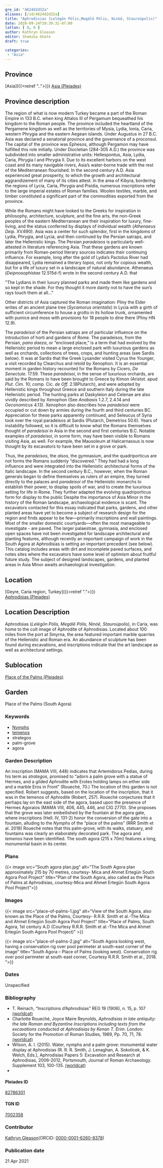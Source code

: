 ```yaml
---
gre_id: "4624d2d32a"
aliases: [/id/4624d2d32a]
title: "Aphrodisias (Lelégōn Pólis,Megálē Pólis, Ninóē, Stauroúpolis)"
date: 2020-09-24T10:39:31-07:00
latlon: [ 0, 0 ]
author: Kathryn Gleason
editor: Shamika Ghate
draft: true

categories:
 - "Asia"
---
```


## Province
[Asia]({{<relref "..">}})
[Asia (Pleiades)](https://pleiades.stoa.org/places/981509)

## Province description
The region of what is now modern Turkey became a part of the Roman Empire in 133 B.C. when king Attalos III of Pergamum bequeathed his kingdom to the Roman people.  The province included the heartland of the Pergamene kingdom as well as the territories of Mysia, Lydia, Ionia, Caria, western Phrygia and the eastern Aegean islands.  Under Augustus in 27 B.C. Asia was declared a senatorial province and the governance of a proconsul.  The capital of the province was Ephesos, although Pergamon may have fulfilled this role initially.  Under Diocletian (284-305 A.D.) the province was subdivided into smaller administrative units: Hellespontus, Asia, Lydia, Caria, Phrygia I and Phrygia II.  Due to its excellent harbors on the west coast and its many navigable rivers, Asia’s water-borne trade with the rest of the Mediterranean flourished.  In the second century A.D. Asia experienced great prosperity, to which the growth and architectural aggrandizement of many of its cities attest. In the area of Kibyra, bordering the regions of Lycia, Caria, Phrygia and Pisidia, numerous inscriptions refer to the large imperial estates of Roman families.  Woolen textiles, marble, and timber constituted a significant part of the commodities exported from the province.  

While the Romans might have looked to the Greeks for inspiration in philosophy, architecture, sculpture, and the fine arts, the non-Greek peoples of the eastern Mediterranean are their inspiration for luxury, fine-living, and the status conferred by displays of individual wealth (*Athenaeus Deip.* XV.690).   Asia was a center for such splendor, first in the kingdoms of Lydia, Phrygia, and Lycia, and then continued by the Persian satraps, and later the Hellenistic kings.  The Persian *paradeisos* is particularly well-attested in literature referencing Asia.  That these gardens are known primarily from Roman-period literary sources indicates their continuing influence. For example, long after the gold of Lydia’s Pactolus River had disappeared, Lydia remained a literary *topos*, not only for copious wealth, but for a life of luxury set in a landscape of natural abundance.  Athenaeus (*Deipnosophistae* 12.515d-f) wrote in the second century A.D. that

"The Lydians in their luxury planned parks and made them like gardens and so kept in the shade.  For they thought it more dainty not to have the sun’s rays touch them at all…"

Other districts of Asia captured the Roman imagination:  Pliny the Elder writes of an ancient plane tree (*Sycamorus orientalis*) in Lycia with a girth of sufficient circumference to house a grotto in its hollow trunk, ornamented with pumice and moss with provisions for 18 people to dine there (Pliny HN 12.9).

The *paradeisoi* of the Persian satraps are of particular influence on the introduction of horti and gardens of Rome.  The paradeisos, from the Persian, *paira daeza*, or “enclosed place,” is a term that had evolved by the Hellenistic period to mean a large enclosed park with luxurious gardens as well as orchards, collections of trees, crops, and hunting areas (see Sardis below). It was at Sardis that the Greek Lysander visited Cyrus the Younger, a visit recorded by Clearchus and retold by Xenophon.  It is an essential moment in garden history recounted for the Romans by Cicero, *De Senectute*. 17.59. These *paradeisoi*, in the sense of luxurious orchards, are said by the Romans to have been brought to Greece by Kimon (Aristot. apud *Plut. Cim.* 10; comp. Cic. *de Off.* 2.18Plutarch), and were adopted by Hellenistic kings throughout Greece and southern Italy during the late Hellenistic period.  The hunting parks at Daskyleion and Celenae are also vividly described by Xenophon (See *Anabasis* 1.2.7, 2.4.14 and *Oeconomicus* 4.13). Xenophon also describes how *paradeisoi* were occupied or cut down by armies during the fourth and third centuries BC. Appreciation for these parks apparently continued, and Seleucus of Syria took over the royal paradeisos at Sardis (Plutarch, Demetrios 50.6). Years of instability followed, so it is difficult to know what the Romans themselves thought of *paradeisoi* in Asia in the second and first centuries B.C.  Notable examples of *paradeisoi*, in some form, may have been visible to Romans visiting Asia, as well. For example, the Mausoleum at Halicarnassus is now thought by its excavators to have been set in a grove or park.   

Thus, the *paradeisos*, the *alsos*, the gymnasium, and the quadriporticus are not forms the Romans suddenly “discovered.”  They had had a long influence and were integrated into the Hellenistic architectural forms of the Italic landscape.  In the second century B.C., however, when the Roman generals began to define themselves as rulers of an empire, they turned directly to the palaces and *paradeisoi* of the Hellenistic monarchs to establish their power, to display spoils of war, and to create the luxurious setting for life in Rome.  They further adapted the evolving quadriporticus form for display to the public
Despite the importance of Asia Minor in the history of the Roman landscape, archaeological evidence is scant. The excavators contacted for this essay indicated that parks, gardens, and other planted areas have yet to become a subject of research design for the region and finds appear to be few—primarily inscriptions and wall paintings. Most of the smaller domestic courtyards—often the most manageable to investigate - are paved.   The larger palaestrae, gymnasia, and enclosed open spaces have not been investigated for landscape architectural and planting features, although recently an important campaign of work in the South Agora at Aphrodisias is setting an important precedent (see below).  This catalog includes areas with dirt and incomplete paved surfaces, and notes sites where the excavators have some level of optimism about fruitful future study. The subject of designed landscapes, gardens, and planted areas in Asia Minor awaits archaeological investigation.


## Location

[Geyre, Caria region, Turkey]({{<relref ".">}}) \
[Aphrodisias  (Pleiades)](https://pleiades.stoa.org/places/638753)

## Location Description
Aphrodisias (*Lelégōn Pólis, Megálē Pólis, Ninóē, Stauroúpolis*), in Caria, was home to the cult image of Aphrodite of Aphrodisias. Located about 100 miles from the port at Smyrna, the area featured important marble quarries of the Hellenistic and Roman era. An abundance of sculpture has been found during excavations, and inscriptions indicate that the art landscape as well as architectural settings.

<!-- LEAVE THIS BLANK FOR NOW -->

## Sublocation
[Place of the Palms (Pleiades)](https://pleiades.stoa.org/places/827863015)

<!--
[AREA WITHIN LOCATION, LIKE “PALATINE HILL”](GEOREFERENCE LINK)
A sublocation is any area larger than an individual garden, but located within a location. I would always try to include a link to a controlled vocabulary here if possible. This ID may well be different from the Garden ID, e.g., Pompeii versus a Garden in one of the houses which has its own Pleiades ID.
-->

<!--### Sublocation Description-->

<!-- DESCRIPTION -->

## Garden
Place of the Palms (South Agora)

### Keywords

- [Nymphs](http://vocab.getty.edu/page/aat/300379159)
- [temenos](http://vocab.getty.edu/page/aat/300000805)
- strategos
- palm-grove
- agora

### Garden Description
  An inscription (MAMA VIII, 448)  indicates that Artemidorus Pedias, during his term as *strategos*,  promised to “adorn a palm grove with a statue of Hermes, and a gilded Aphrodite with Erotes holding lamps on either side and a marble Eros in Front” (Roueché, 70.) The location of this garden is not specified.  Robert suggests, based on the location of the inscription, that it was in the temenos of Aphrodite (Robert, 257). Roueché conjectures that it perhaps lay on the east side of the agora, based upon the presence of Hermes Agoraios (MAMA VIII, 406, 445, 446, and CIG 2770).  She proposes that the grove was later embellished by the fountain at the agora gate, where inscriptions (Hell. IV, 131-2) honor the conversion of the gate into a fountain, alluding to the *Nymphs* of the “place of the palms” (RRR Smith et al. 2018) Roueché notes that this palm-grove, with its walks, statuary, and fountains was clearly an elaborately decorated park.  The agora and *temenos* have been identified.  The south agora (215 x 70m)  features a long, monumental basin in its center.  

<!--
### Maps

<!--
{{< image src="FILENAME" alt="ALT_TEXT" title="CAPTION" >}}
-->

### Plans
{{< image src="South agora plan.jpg" alt="The South Agora plan approximately 215 by 70 metres, courtesy- Mica and Ahmet Ertegün South Agora Pool Project" title="Plan of the South Agora, also called as the Place of Palms at Aphrodisias, courtesy-Mica and Ahmet Ertegün South Agora Pool Project">}}

<!--
{{< image src="FILENAME" alt="ALT_TEXT" title="CAPTION" >}}
-->

### Images

{{< image src="place-of-palms-1.jpg" alt="View of the South Agora, also known as the Place of the Palms, Courtesy- R.R.R. Smith et al.-The Mica and Ahmet Ertegün South Agora Pool Project" title="Place of Palms, South Agora, 1st century A.D (Courtesy R.R.R. Smith et al.-The Mica and Ahmet Ertegün South Agora Pool Project)" >}}

{{< image src="place-of-palms-2.jpg" alt="South Agora looking west, having a conservation rig over pool perimeter at south-east corner of the image" title="South Agora – Place of Palms (looking west). Conservation rig over pool perimeter at south-east corner, Courtesy R.R.R. Smith et al., 2018. ">}}


### Dates
Unspecified

### Bibliography
- T. Reinach, “Inscriptions d’Aphrodisias” REG 19 (1906), n. 15, p. 107 [(worldcat)](http://www.worldcat.org/oclc/504802954)
- Charlotte Roueché, Joyce Maire Reynolds, *Aphrodisias in late antiquity:  the late Roman and Byzantine Inscriptions including texts from the excavations conducted at Aphrodisias by Kenan T. Erim*. London:  Society for the Promotion of Roman Studies, 1989,  Pp. 70, 71, 78. [(worldcat)](http://www.worldcat.org/oclc/4669803971)
- Wilson, A. I. (2015). Water, nymphs and a palm grove: monumental water display at Aphrodisias (R. R. R. Smith, J. Lenaghan, A. Sokolicek, & K. Welch, Eds.), Aphrodisias Papers 5: Excavation and Research at Aphrodisias, 2006-2012, Portsmouth, Journal of Roman Archaeology. Supplement 103, 100-135. [(worldcat)](http://www.worldcat.org/oclc/6568599066)
-

<!--#### Periodo ID-->

<!-- [PERIODO_ID](https://pleiades.stoa.org/places/PLEIADES_ID) -->

#### Pleiades ID

[82786301](https://pleiades.stoa.org/places/827863015)

#### TGN ID
[7002358](http://vocab.getty.edu/page/tgn/7002358)

### Contributor
[Kathryn Gleason](link)(ORCID: [0000-0001-6260-8378](https://orcid.org/0000-0001-6260-8378))

### Publication date

21 Apr 2021

<!--### Related articles-->

<!-- Links to other related articles. Leave blank for now -->